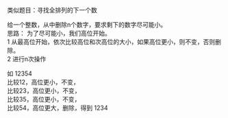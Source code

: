 类似题目：寻找全排列的下一个数  

给一个整数，从中删除n个数字，要求剩下的数字尽可能小。  
思路： 为了尽可能小，我们高位开始。  
1 从最高位开始，依次比较高位和次高位的大小，如果高位更小，则不变，否则删除。  
2 进行n次操作  

如 12354  
比较12，高位更小，不变，  
比较23，高位更小，不变，  
比较35，高位更小，不变，  
比较54，高位更大，删除，得到 1234  